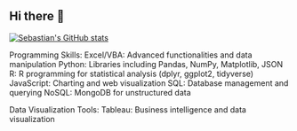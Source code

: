 ## Hi there 👋

[![Sebastian's GitHub stats](https://github-readme-stats.vercel.app/api?username=SRF-DS)](https://github.com/SRF-DS/github-readme-stats)

Programming Skills:
  Excel/VBA: Advanced functionalities and data manipulation
  Python: Libraries including Pandas, NumPy, Matplotlib, JSON
  R: R programming for statistical analysis (dplyr, ggplot2, tidyverse) 
  JavaScript: Charting and web visualization
  SQL: Database management and querying
  NoSQL: MongoDB for unstructured data

Data Visualization Tools:
  Tableau: Business intelligence and data visualization

<!--
**SRF-DS/SRF-DS** is a ✨ _special_ ✨ repository because its `README.md` (this file) appears on your GitHub profile.

Data Visualization Tools:
  HTML/CSS: Front-end web development for dashboards
  JavaScript Libraries: D3.js and Leaflet.js for interactive visualizations

Machine Learning:
  Supervised Learning: Techniques for predictive modeling
  Unsupervised Learning: Clustering methods and data segmentation
  Deep Learning: Advanced neural network models

Data Engineering:
  ETL Processes: Extract, Transform, Load methodologies
  Big Data Technologies: Hadoop and Spark



Here are some ideas to get you started:

- 🔭 I’m currently working on ...
- 🌱 I’m currently learning ...
- 👯 I’m looking to collaborate on ...
- 🤔 I’m looking for help with ...
- 💬 Ask me about ...
- 📫 How to reach me: ...
- 😄 Pronouns: ...
- ⚡ Fun fact: ...
-->

